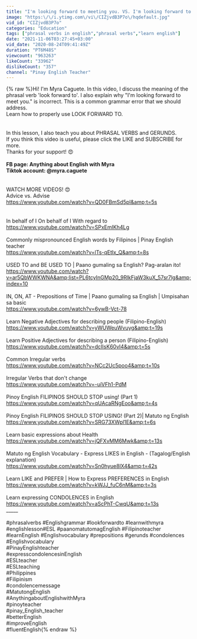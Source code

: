```yaml
---
title: "I'm looking forward to meeting you. VS. I'm looking forward to meet you. | Phrasal Verb | (Taglish)"
image: "https:\/\/i.ytimg.com\/vi\/CIZjvdB3P7o\/hqdefault.jpg"
vid_id: "CIZjvdB3P7o"
categories: "Education"
tags: ["phrasal verbs in english","phrasal verbs","learn english"]
date: "2021-11-06T03:27:45+03:00"
vid_date: "2020-08-24T09:41:49Z"
duration: "PT6M48S"
viewcount: "963263"
likeCount: "33962"
dislikeCount: "357"
channel: "Pinay English Teacher"
---
```

{% raw %}Hi! I'm Myra Caguete. In this video, I discuss the meaning of the phrasal verb 'look forward to'. I also explain why &quot;I'm looking forward to meet you.&quot; is incorrect. This is a common grammar error that we should address.<br />Learn how to properly use LOOK FORWARD TO.<br /><br /><br />In this lesson, I also teach you about PHRASAL VERBS and GERUNDS. <br />If you think this video is useful, please click the LIKE and SUBSCRIBE for more. <br />Thanks for your support! 😍<br />____________________________________<br />FB page: Anything about English with Myra<br />Tiktok account: @myra.caguete<br />____________________________________<br /><br />WATCH MORE VIDEOS! 😍<br />Advice vs. Advise <br /><a rel="nofollow" target="blank" href="https://www.youtube.com/watch?v=QD0FBmSd5pI&amp;t=5s">https://www.youtube.com/watch?v=QD0FBmSd5pI&amp;t=5s</a><br /><br /><br />In behalf of  I  On behalf of I With regard to<br /><a rel="nofollow" target="blank" href="https://www.youtube.com/watch?v=SPxEmIKh4Lg">https://www.youtube.com/watch?v=SPxEmIKh4Lg</a><br /><br />Commonly mispronounced English words by Filipinos | Pinay English teacher<br /><a rel="nofollow" target="blank" href="https://www.youtube.com/watch?v=lTs-qEtIx_Q&amp;t=8s">https://www.youtube.com/watch?v=lTs-qEtIx_Q&amp;t=8s</a><br /><br />USED TO and BE USED TO | Paano gumaling sa English? Pag-aralan ito!<br /><a rel="nofollow" target="blank" href="https://www.youtube.com/watch?v=ar5QbWWKWNA&amp;list=PL6tcyInGMp20_9RlkFjaW3kuX_57sr7lg&amp;index=10">https://www.youtube.com/watch?v=ar5QbWWKWNA&amp;list=PL6tcyInGMp20_9RlkFjaW3kuX_57sr7lg&amp;index=10</a><br /><br />IN, ON, AT - Prepositions of Time | Paano gumaling sa English | Umpisahan sa basic<br /><a rel="nofollow" target="blank" href="https://www.youtube.com/watch?v=6ywB-Vct-78">https://www.youtube.com/watch?v=6ywB-Vct-78</a><br /><br />Learn Negative Adjectives for describing people (Filipino-English)<br /><a rel="nofollow" target="blank" href="https://www.youtube.com/watch?v=yWUWeuWvuyg&amp;t=19s">https://www.youtube.com/watch?v=yWUWeuWvuyg&amp;t=19s</a><br /><br />Learn Positive Adjectives for describing a person (Filipino-English)<br /><a rel="nofollow" target="blank" href="https://www.youtube.com/watch?v=dcIIsK60vI4&amp;t=5s">https://www.youtube.com/watch?v=dcIIsK60vI4&amp;t=5s</a><br /><br />Common Irregular verbs<br /><a rel="nofollow" target="blank" href="https://www.youtube.com/watch?v=NCc2Uc5poo4&amp;t=10s">https://www.youtube.com/watch?v=NCc2Uc5poo4&amp;t=10s</a><br /><br />Irregular Verbs that don't change<br /><a rel="nofollow" target="blank" href="https://www.youtube.com/watch?v=-uiVFh1-PdM">https://www.youtube.com/watch?v=-uiVFh1-PdM</a><br /><br />Pinoy English FILIPINOS SHOULD STOP using! (Part 1) <br /><a rel="nofollow" target="blank" href="https://www.youtube.com/watch?v=qUAcaRNgEoo&amp;t=4s">https://www.youtube.com/watch?v=qUAcaRNgEoo&amp;t=4s</a><br /><br />Pinoy English FILIPINOS SHOULD STOP USING! (Part 2)| Matuto ng English<br /><a rel="nofollow" target="blank" href="https://www.youtube.com/watch?v=SRG73XWpl1E&amp;t=6s">https://www.youtube.com/watch?v=SRG73XWpl1E&amp;t=6s</a><br /><br />Learn basic expressions about Health <br /><a rel="nofollow" target="blank" href="https://www.youtube.com/watch?v=jQFXvMM6Mwk&amp;t=13s">https://www.youtube.com/watch?v=jQFXvMM6Mwk&amp;t=13s</a><br /><br />Matuto ng English Vocabulary - Express LIKES in English - (Tagalog/English explanation)<br /><a rel="nofollow" target="blank" href="https://www.youtube.com/watch?v=Sn0hyue8lX4&amp;t=42s">https://www.youtube.com/watch?v=Sn0hyue8lX4&amp;t=42s</a><br /><br />Learn LIKE and PREFER | How to Express PREFERENCES in English<br /><a rel="nofollow" target="blank" href="https://www.youtube.com/watch?v=kWJJ_fuC6nM&amp;t=3s">https://www.youtube.com/watch?v=kWJJ_fuC6nM&amp;t=3s</a><br /><br />Learn expressing CONDOLENCES in English <br /><a rel="nofollow" target="blank" href="https://www.youtube.com/watch?v=aScPhT-CwqU&amp;t=13s">https://www.youtube.com/watch?v=aScPhT-CwqU&amp;t=13s</a><br />_____<br /><br />#phrasalverbs #Englishgrammar #lookforwardto #learnwithmyra #englishlesson#ESL  #paanomatutomagEnglish #Filipinoteacher<br />#learnEnglish #Englishvocabulary #prepositions #gerunds #condolences<br />#Englishvocabulary<br />#PinayEnglishteacher<br />#expresscondolencesinEnglish<br />#ESLteacher<br />#ESLteaching<br />#Philippines<br />#Filipinism<br />#condolencemessage<br />#MatutongEnglish<br />#AnythingaboutEnglishwithMyra<br />#pinoyteacher<br />#pinay_English_teacher<br />#betterEnglish<br />#improveEnglish<br />#fluentEnglish{% endraw %}
